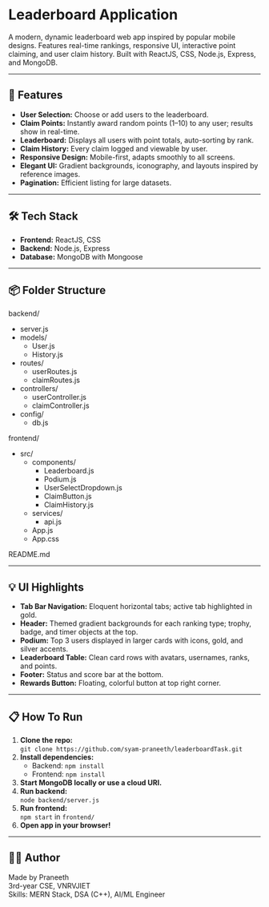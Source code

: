 # Leaderboard Application

A modern, dynamic leaderboard web app inspired by popular mobile designs. Features real-time rankings, responsive UI, interactive point claiming, and user claim history. Built with ReactJS, CSS, Node.js, Express, and MongoDB.

---

## 🚀 Features

- **User Selection:** Choose or add users to the leaderboard.
- **Claim Points:** Instantly award random points (1–10) to any user; results show in real-time.
- **Leaderboard:** Displays all users with point totals, auto-sorting by rank.
- **Claim History:** Every claim logged and viewable by user.
- **Responsive Design:** Mobile-first, adapts smoothly to all screens.
- **Elegant UI:** Gradient backgrounds, iconography, and layouts inspired by reference images.
- **Pagination:** Efficient listing for large datasets.

---

## 🛠️ Tech Stack

- **Frontend:** ReactJS, CSS
- **Backend:** Node.js, Express
- **Database:** MongoDB with Mongoose

---

## 📦 Folder Structure

backend/
- server.js
- models/
  - User.js
  - History.js
- routes/
  - userRoutes.js
  - claimRoutes.js
- controllers/
  - userController.js
  - claimController.js
- config/
  - db.js

frontend/
- src/
  - components/
    - Leaderboard.js
    - Podium.js
    - UserSelectDropdown.js
    - ClaimButton.js
    - ClaimHistory.js
  - services/
    - api.js
  - App.js
  - App.css

README.md

---

## 💡 UI Highlights

- **Tab Bar Navigation:** Eloquent horizontal tabs; active tab highlighted in gold.
- **Header:** Themed gradient backgrounds for each ranking type; trophy, badge, and timer objects at the top.
- **Podium:** Top 3 users displayed in larger cards with icons, gold, and silver accents.
- **Leaderboard Table:** Clean card rows with avatars, usernames, ranks, and points.
- **Footer:** Status and score bar at the bottom.
- **Rewards Button:** Floating, colorful button at top right corner.

---

## 📋 How To Run

1. **Clone the repo:**  
   `git clone https://github.com/syam-praneeth/leaderboardTask.git`
3. **Install dependencies:**  
   - Backend: `npm install`  
   - Frontend: `npm install`
4. **Start MongoDB locally or use a cloud URI.**
5. **Run backend:**  
   `node backend/server.js`
6. **Run frontend:**  
   `npm start` in `frontend/`
7. **Open app in your browser!**

---

## 🧑‍💻 Author

Made by Praneeth  
3rd-year CSE, VNRVJIET  
Skills: MERN Stack, DSA (C++), AI/ML Engineer


